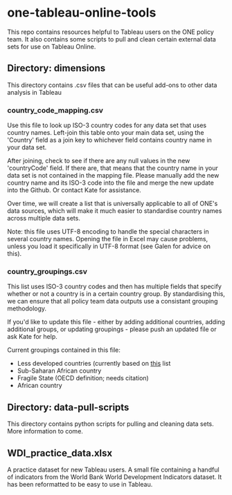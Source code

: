# one-tableau-online-tools

This repo contains resources helpful to Tableau users on the ONE policy team. It also contains some scripts to pull and clean certain external data sets for use on Tableau Online.

## Directory: dimensions

This directory contains .csv files that can be useful add-ons to other data analysis in Tableau

### country_code_mapping.csv

Use this file to look up ISO-3 country codes for any data set that uses country names. Left-join this table onto your main data set, using the 'Country' field as a join key to whichever field contains country name in your data set.

After joining, check to see if there are any null values in the new 'countryCode' field. If there are, that means that the country name in your data set is not contained in the mapping file. Please manually add the new country name and its ISO-3 code into the file and merge the new update into the Github. Or contact Kate for assistance.

Over time, we will create a list that is universally applicable to all of ONE's data sources, which will make it much easier to standardise country names across multiple data sets.

Note: this file uses UTF-8 encoding to handle the special characters in several country names. Opening the file in Excel may cause problems, unless you load it specifically in UTF-8 format (see Galen for advice on this).

### country_groupings.csv

This list uses ISO-3 country codes and then has multiple fields that specify whether or not a country is in a certain country group. By standardising this, we can ensure that all policy team data outputs use a consistant grouping methodology.

If you'd like to update this file - either by adding additional countries, adding additional groups, or updating groupings - please push an updated file or ask Kate for help.

Current groupings contained in this file:
* Less developed countries (currently based on [this](https://www.un.org/development/desa/dpad/wp-content/uploads/sites/45/publication/ldc_list.pdf) list
* Sub-Saharan African country
* Fragile State (OECD definition; needs citation)
* African country

## Directory: data-pull-scripts

This directory contains python scripts for pulling and cleaning data sets. More information to come.

## WDI_practice_data.xlsx

A practice dataset for new Tableau users. A small file containing a handful of indicators from the World Bank World Development Indicators dataset. It has been reformatted to be easy to use in Tableau.